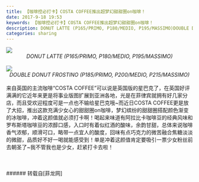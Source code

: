 ```yaml
---
title: 【咖啡控必打卡】COSTA COFFEE推出超梦幻甜甜圈on咖啡！
date: 2017-9-18 19:53
keywords: 【咖啡控必打卡】COSTA COFFEE推出超梦幻甜甜圈on咖啡！
description: DONUT LATTE (P165/PRIMO, P180/MEDIO, P195/MASSIMO)DOUBLE DONUT FROSTINO (P185/PRIMO, P200/MEDIO, P215/MASSIMO)来自英国的主流咖啡“COSTA COFFEE”可以说是英国版的星巴克了，在英国好评满满的它近年来更是将事业版图扩展到亚洲各地，光是在菲律宾就拥有好几家分店，而且受欢迎程度可是一点也不输给星巴克哦~而近日COSTA COFFEE更是放了大招，推出这款充满少女心的甜甜圈on咖啡，梦幻缤纷的甜甜圈搭配颜色渐变的冰咖啡，冲着这颜值就必须打卡啊！喝起来味道有阿拉比卡咖啡豆的经典风味和罗布斯塔咖啡豆的浓醇口感，入口时有着似红酒的酸味，余韵甘甜，总体来说咖啡香气浓郁，顺滑可口，略带一点宜人的酸度，回味有点巧克力的微苦融合焦糖淡淡的微甜，品质好不好一喝就能感受到！单是冲着这颜值肯定要吸引一票少女粉丝前去朝圣了~我不管我也是少女，赶紧打卡去啦！
categories: sharing
---
```

<td class="t_f" id="postmessage_890216">


<img aid="628505" data-cf-modified-826ea20c33f75eb862c23cc7-="" file="data/attachment/forum/201709/18/192112o22np0ymxod5529x.jpg.thumb.jpg" id="aimg_628505" inpost="1" onclick="" onmouseover="" src="http://www.flw.ph/data/attachment/forum/201709/18/192112o22np0ymxod5529x.jpg" style="cursor:pointer" zoomfile="data/attachment/forum/201709/18/192112o22np0ymxod5529x.jpg"/>


<div align="center"><i>DONUT LATTE (P165/PRIMO, P180/MEDIO, P195/MASSIMO)</i></div><br/>

<img aid="628504" data-cf-modified-826ea20c33f75eb862c23cc7-="" file="data/attachment/forum/201709/18/192110lncatn2etante7h4.jpg.thumb.jpg" id="aimg_628504" inpost="1" onclick="" onmouseover="" src="http://www.flw.ph/data/attachment/forum/201709/18/192110lncatn2etante7h4.jpg" style="cursor:pointer" zoomfile="data/attachment/forum/201709/18/192110lncatn2etante7h4.jpg"/>


<br/>
<div align="center"><i>DOUBLE DONUT FROSTINO (P185/PRIMO, P200/MEDIO, P215/MASSIMO)</i></div><br/>
来自英国的主流咖啡“COSTA COFFEE”可以说是英国版的星巴克了，在英国好评满满的它近年来更是将事业版图扩展到亚洲各地，光是在菲律宾就拥有好几家分店，而且受欢迎程度可是一点也不输给星巴克哦~而近日COSTA COFFEE更是放了大招，推出这款充满少女心的甜甜圈on咖啡，梦幻缤纷的甜甜圈搭配颜色渐变的冰咖啡，冲着这颜值就必须打卡啊！喝起来味道有阿拉比卡咖啡豆的经典风味和罗布斯塔咖啡豆的浓醇口感，入口时有着似红酒的酸味，余韵甘甜，总体来说咖啡香气浓郁，顺滑可口，略带一点宜人的酸度，回味有点巧克力的微苦融合焦糖淡淡的微甜，品质好不好一喝就能感受到！单是冲着这颜值肯定要吸引一票少女粉丝前去朝圣了~我不管我也是少女，赶紧打卡去啦！<br/>
<br/>
<br/>
<br/>
</td>
###### 转载自[菲龙网]